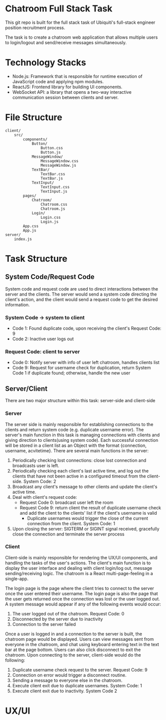 # Chatroom Full Stack Task
This git repo is built for the full stack task of Ubiquiti's full-stack engineer position recruitment process.

The task is to create a chatroom web application that allows multiple users to login/logout and send/receive messages simultaneously.

# Technology Stacks
- Node.js: Framework that is responsible for runtime execution of JavaScript code and applying npm modules.
- ReactJS: Frontend library for building UI components.
- WebSocket​ ​API: a library that opens a two-way interactive communication session between clients and server.


# File Structure
```
client/
    src/
        components/
            Button/
                Button.css
                Button.js
            MessageWindow/
                MessageWindow.css
                MessageWindow.js
            TextBar/
                TextBar.css
                TextBar.js
            TextInput/
                TextInput.css
                TextInput.js
        pages/
            Chatroom/
                Chatroom.css
                Chatroom.js
            Login/
                Login.css
                Login.js
        App.css
        App.js
server/
    index.js
```
# Task Structure 
## System Code/Request Code
System code and request code are used to direct interactions between the server and the clients. The server would send a system code directing the client's action, and the client would send a request code to get the desired information.
### System Code -> system to client
- Code 1: Found duplicate code, upon receiving the client's Request Code: 9
- Code 2: Inactive user logs out

### Request Code: client to server
- Code 0: Notify server with info of user left chatroom, handles clients list
- Code 9: Request for username check for duplication, return System Code 1 if duplicate found; otherwise, handle the new user

## Server/Client
There are two major structure within this task: server-side and client-side

### Server
The server side is mainly responsible for establishing connections to the clients and return system code (e.g. duplicate username error). The server's main function in this task is managing connections with clients and giving direction to clients(using system code). Each successful connection will be stored in a client list as an Object with the format {connection, username, acvitetime}. There are several main functions in the server:

1. Periodically checking lost connections: close lost connection and broadcasts user is left.
2. Periodically checking each client's last active time, and log out the clients that have not been active in a configured timeout from the client-side. System Code: 2
3. Broadcast any client's message to other clients and update the client's active time.
4. Deal with client's request code:
    - Request Code 0: broadcast user left the room
    - Request Code 9: return client the result of duplicate username check and add the client to the clients' list if the client's username is valid
        - Duplicate usernames would trigger the close of the current connection from the client. System Code: 1
5. Upon closing the server: SIGTERM or SIGINT signal received, gracefully close the connection and terminate the server process

### Client
Client-side is mainly responsible for rendering the UX/UI components, and handling the tasks of the user's actions. The client's main function is to display the user interface and dealing with client login/log out, message sending/receiving logic. The chatroom is a React multi-page-feeling in a single-app.

The login page is the page where the client tries to connect to the server once the user entered their username. The login page is also the page that the user gets returned once the connection was lost or the user logged out. A system message would appear if any of the following events would occur:
1. The user logged out of the chatroom. Request Code: 0
2. Disconnected by the server due to inactivity
3. Connection to the server failed

Once a user is logged in and a connection to the server is built, the chatroom page would be displayed. Users can view messages sent from everyone in the chatroom, and chat using keyboard entering text in the text bar at the page bottom. Users can also click disconnect to exit the chatroom. Upon connecting to the server, client-side would do the following:
1. Duplicate username check request to the server. Request Code: 9
2. Connection on error would trigger a disconnect routine.
3. Sending a message to everyone else in the chatroom.
4. Execute client exit due to duplicate usernames. System Code: 1
5. Execute client exit due to inactivity. System Code 2

# UX/UI

